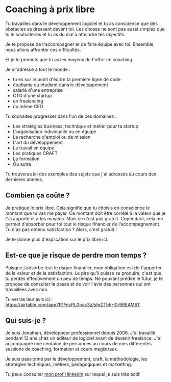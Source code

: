 # Coaching à prix libre

Tu travailles dans le développement logiciel et tu as conscience que des obstacles se dressent devant toi. Les choses ne sont pas aussi simples que tu le souhaiterais et tu as du mal à atteindre tes objectifs.

Je te propose de t'accompagner et de faire équipe avec toi. Ensemble, nous allons affronter ces difficultés.

Et je te promets que tu as les moyens de t'offrir ce coaching.

Je m'adresse à tout le monde : 
- tu es sur le point d'écrire ta première ligne de code
- étudiante ou étudiant dans le développement
- salarié d'une entreprise
- CTO d'une startup
- en freelancing
- ou même CEO

Tu souhaites progresser dans l'un de ces domaines : 
- Les stratégies business, technique et métier pour ta startup
- L'organisation individuelle ou en équipe
- La recherche d'emploi ou de mission
- L'art du développement
- Le travail en équipe 
- Les pratiques CRAFT
- La formation
- Ou autre

Tu trouveras ici des exemples des sujets que j'ai adressés au cours des dernières années.

## Combien ça coûte ? 

Je pratique le prix libre. Cela signifie que tu choisis en conscience le montant que tu vas me payer. Ce montant doit être corrélé à la valeur que je t'ai apporté et à tes moyens. Mais ce n'est pas gratuit. Cependant, cela me permet d'absorber pour toi tout le risque financier de l'accompagnement. Tu n'as pas obtenu satisfaction ? Alors, c'est gratuit !

Je te donne plus d'explication sur le prix libre ici.

## Est-ce que je risque de perdre mon temps ?

Puisque j'absorbe tout le risque financier, mon obligation est de t'apporter de la valeur et de la satisfaction. Le pire qu'il puisse se produire, c'est que tu perdes effectivement un peu de temps. Ne pouvant prédire le futur, je te propose de consulter le passé et de voir l'avis des personnes qui ont travaillées avec moi.

Tu verras leur avis ici : https://airtable.com/app7P1FnvPL0pac3z/shrZThhH0r9RE4M6T

## Qui suis-je ? 

Je suis Jonathan, développeur professionnel depuis 2006. J'ai travaillé pendant 12 ans chez un éditeur de logiciel avant de devenir freelance. J'ai accompagné une centaine de personnes au cours de mes différentes sessions de coaching, formation et cours magistraux.

Je suis passionné par le développement, craft, la méthodologie, les stratégies techniques, métiers, pédagogiques et marketting.

Tu peux consulter [mon profil linkedin](https://www.linkedin.com/in/jonathan-laurent/) sur lequel je suis très actif. 


